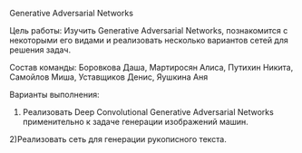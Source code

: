 Generative Adversarial Networks

Цель работы: 
Изучить Generative Adversarial Networks, познакомится с некоторыми его видами и реализовать несколько вариантов сетей для решения задач.

Состав команды:
Боровкова Даша,
Мартиросян Алиса,
Путихин Никита,
Самойлов Миша,
Уставщиков Денис,
Яушкина Аня

Варианты выполнения:
1) Реализовать Deep Convolutional Generative Adversarial Networks применительно к задаче генерации изображений машин.

2)Реализовать сеть для генерации рукописного текста.
